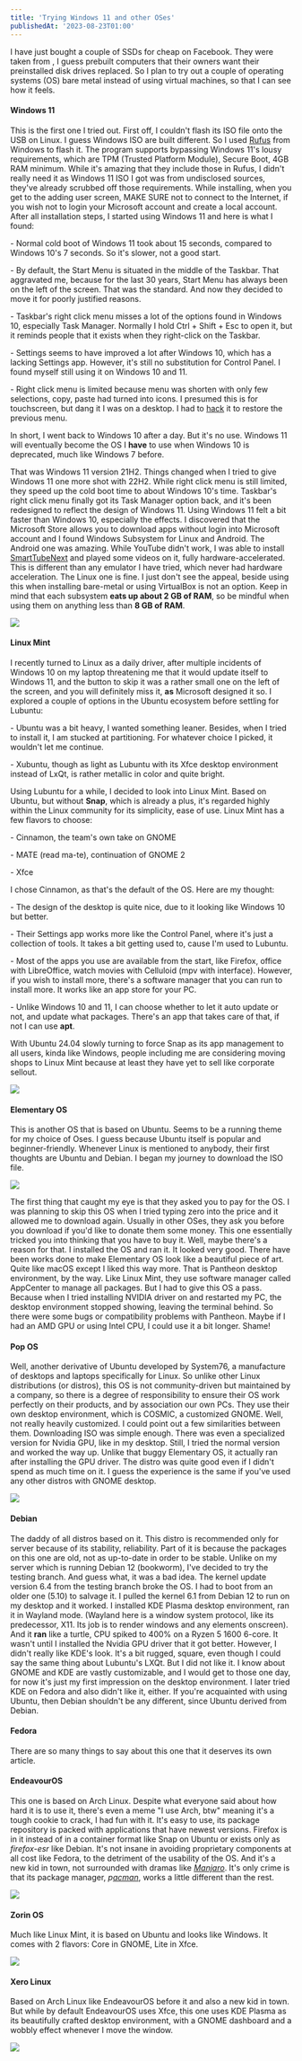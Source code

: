 ```yaml
---
title: 'Trying Windows 11 and other OSes'
publishedAt: '2023-08-23T01:00'
---
```

I have just bought a couple of SSDs for cheap on Facebook. They were
taken from , I guess prebuilt computers that their owners want their
preinstalled disk drives replaced. So I plan to try out a couple of
operating systems (OS) bare metal instead of using virtual machines, so
that I can see how it feels.

#### Windows 11

This is the first one I tried out. First off, I couldn't flash its ISO
file onto the USB on Linux. I guess Windows ISO are built different. So
I used [Rufus](https://rufus.ie/en/) from Windows to flash it. The
program supports bypassing Windows 11's lousy requirements, which are
TPM (Trusted Platform Module), Secure Boot, 4GB RAM minimum. While it's
amazing that they include those in Rufus, I didn't really need it as
Windows 11 ISO I got was from undisclosed sources, they've already
scrubbed off those requirements. While installing, when you get to the
adding user screen, MAKE SURE not to connect to the Internet, if you
wish not to login your Microsoft account and create a local account.
After all installation steps, I started using Windows 11 and here is
what I found:

\- Normal cold boot of Windows 11 took about 15 seconds, compared to
Windows 10's 7 seconds. So it's slower, not a good start.

\- By default, the Start Menu is situated in the middle of the Taskbar.
That aggravated me, because for the last 30 years, Start Menu has always
been on the left of the screen. That was the standard. And now they
decided to move it for poorly justified reasons.

\- Taskbar's right click menu misses a lot of the options found in
Windows 10, especially Task Manager. Normally I hold Ctrl + Shift + Esc
to open it, but it reminds people that it exists when they right-click
on the Taskbar.

\- Settings seems to have improved a lot after Windows 10, which has a
lacking Settings app. However, it's still no substitution for Control
Panel. I found myself still using it on Windows 10 and 11.

\- Right click menu is limited because menu was shorten with only few
selections, copy, paste had turned into icons. I presumed this is for
touchscreen, but dang it I was on a desktop. I had to
[hack](https://www.theverge.com/23707964/windows-11-regedit-registry-menu-how-to)
it to restore the previous menu.

In short, I went back to Windows 10 after a day. But it's no use.
Windows 11 will eventually become the OS I **have** to use when Windows
10 is deprecated, much like Windows 7 before.

That was Windows 11 version 21H2. Things changed when I tried to give
Windows 11 one more shot with 22H2. While right click menu is still
limited, they speed up the cold boot time to about Windows 10's time.
Taskbar's right click menu finally got its Task Manager option back, and
it's been redesigned to reflect the design of Windows 11. Using Windows
11 felt a bit faster than Windows 10, especially the effects. I
discovered that the Microsoft Store allows you to download apps without
login into Microsoft account and I found Windows Subsystem for Linux and
Android. The Android one was amazing. While YouTube didn't work, I was
able to install
[SmartTubeNext](https://github.com/yuliskov/SmartTubeNext) and played
some videos on it, fully hardware-accelerated. This is different than
any emulator I have tried, which never had hardware acceleration. The
Linux one is fine. I just don't see the appeal, beside using this when
installing bare-metal or using VirtualBox is not an option. Keep in mind
that each subsystem **eats up about 2 GB of RAM**, so be mindful when
using them on anything less than **8 GB of RAM**.

![](/images/230823-1/win11-taskmgr.png)

#### Linux Mint

I recently turned to Linux as a daily driver, after multiple incidents
of Windows 10 on my laptop threatening me that it would update itself to
Windows 11, and the button to skip it was a rather small one on the left
of the screen, and you will definitely miss it, **as** Microsoft
designed it so. I explored a couple of options in the Ubuntu ecosystem
before settling for Lubuntu:

\- Ubuntu was a bit heavy, I wanted something leaner. Besides, when I
tried to install it, I am stucked at partitioning. For whatever choice I
picked, it wouldn't let me continue.

\- Xubuntu, though as light as Lubuntu with its Xfce desktop environment
instead of LxQt, is rather metallic in color and quite bright.

Using Lubuntu for a while, I decided to look into Linux Mint. Based on
Ubuntu, but without **Snap**, which is already a plus, it's regarded
highly within the Linux community for its simplicity, ease of use. Linux
Mint has a few flavors to choose:

\- Cinnamon, the team's own take on GNOME

\- MATE (read ma-te), continuation of GNOME 2

\- Xfce

I chose Cinnamon, as that's the default of the OS. Here are my thought:

\- The design of the desktop is quite nice, due to it looking like
Windows 10 but better.

\- Their Settings app works more like the Control Panel, where it's just
a collection of tools. It takes a bit getting used to, cause I'm used to
Lubuntu.

\- Most of the apps you use are available from the start, like Firefox,
office with LibreOffice, watch movies with Celluloid (mpv with
interface). However, if you wish to install more, there's a software
manager that you can run to install more. It works like an app store for
your PC.

\- Unlike Windows 10 and 11, I can choose whether to let it auto update
or not, and update what packages. There's an app that takes care of
that, if not I can use **apt**.

With Ubuntu 24.04 slowly turning to force Snap as its app management to
all users, kinda like Windows, people including me are considering
moving shops to Linux Mint because at least they have yet to sell like
corporate sellout.

![](/images/230823-1/cinnamon.png)

#### Elementary OS

This is another OS that is based on Ubuntu. Seems to be a running theme
for my choice of Oses. I guess because Ubuntu itself is popular and
beginner-friendly. Whenever Linux is mentioned to anybody, their first
thoughts are Ubuntu and Debian. I began my journey to download the ISO
file.

![](/images/230823-1/elementary.jpg)

The first thing that caught my eye is that they asked you to pay for the
OS. I was planning to skip this OS when I tried typing zero into the
price and it allowed me to download again. Usually in other OSes, they
ask you before you download if you'd like to donate them some money.
This one essentially tricked you into thinking that you have to buy it.
Well, maybe there's a reason for that. I installed the OS and ran it. It
looked very good. There have been works done to make Elementary OS look
like a beautiful piece of art. Quite like macOS except I liked this way
more. That is Pantheon desktop environment, by the way. Like Linux Mint,
they use software manager called AppCenter to manage all packages. But I
had to give this OS a pass. Because when I tried installing NVIDIA
driver on and restarted my PC, the desktop environment stopped showing,
leaving the terminal behind. So there were some bugs or compatibility
problems with Pantheon. Maybe if I had an AMD GPU or using Intel CPU, I
could use it a bit longer. Shame!

#### Pop OS

Well, another derivative of Ubuntu developed by System76, a manufacture
of desktops and laptops specifically for Linux. So unlike other Linux
distributions (or distros), this OS is not community-driven but
maintained by a company, so there is a degree of responsibility to
ensure their OS work perfectly on their products, and by association our
own PCs. They use their own desktop environment, which is COSMIC, a
customized GNOME. Well, not really heavily customized. I could point out
a few similarities between them. Downloading ISO was simple enough.
There was even a specialized version for Nvidia GPU, like in my desktop.
Still, I tried the normal version and worked the way up. Unlike that
buggy Elementary OS, it actually ran after installing the GPU driver.
The distro was quite good even if I didn't spend as much time on it. I
guess the experience is the same if you've used any other distros with
GNOME desktop.

![](/images/230823-1/Pop-OS-22.04-Desktop-beta.webp)

#### Debian

The daddy of all distros based on it. This distro is recommended only
for server because of its stability, reliability. Part of it is because
the packages on this one are old, not as up-to-date in order to be
stable. Unlike on my server which is running Debian 12 (bookworm), I've
decided to try the testing branch. And guess what, it was a bad idea.
The kernel update version 6.4 from the testing branch broke the OS. I
had to boot from an older one (5.10) to salvage it. I pulled the kernel
6.1 from Debian 12 to run on my desktop and it worked. I installed KDE
Plasma desktop environment, ran it in Wayland mode. (Wayland here is a
window system protocol, like its predecessor, X11. Its job is to render
windows and any elements onscreen). And it **ran** like a turtle, CPU
spiked to 400% on a Ryzen 5 1600 6-core. It wasn't until I installed the
Nvidia GPU driver that it got better. However, I didn't really like
KDE's look. It's a bit rugged, square, even though I could say the same
thing about Lubuntu's LXQt. But I did not like it. I know about GNOME
and KDE are vastly customizable, and I would get to those one day, for
now it's just my first impression on the desktop environment. I later
tried KDE on Fedora and also didn't like it, either. If you're
acquainted with using Ubuntu, then Debian shouldn't be any different,
since Ubuntu derived from Debian.

#### Fedora

There are so many things to say about this one that it deserves its own
article.

#### EndeavourOS

This one is based on Arch Linux. Despite what everyone said about how
hard it is to use it, there's even a meme "I use Arch, btw" meaning it's
a tough cookie to crack, I had fun with it. It's easy to use, its
package repository is packed with applications that have newest
versions. Firefox is in it instead of in a container format like Snap on
Ubuntu or exists only as *firefox-esr* like Debian. It's not insane in
avoiding proprietary components at all cost like Fedora, to the
detriment of the usability of the OS. And it's a new kid in town, not
surrounded with dramas like
[*Manjaro*](https://www.youtube.com/watch?v=oVlD17OjFAc). It's only
crime is that its package manager,
*p[acman](https://wiki.archlinux.org/title/Pacman/Rosetta)*, works a
little different than the rest.

![](/images/230823-1/Screenshot_endeavourOS.png)

#### Zorin OS

Much like Linux Mint, it is based on Ubuntu and looks like Windows. It
comes with 2 flavors: Core in GNOME, Lite in Xfce.

![](/images/230823-1/Zorin-OS-16.1-Core.png)
#### Xero Linux

Based on Arch Linux like EndeavourOS before it and also a new kid in
town. But while by default EndeavourOS uses Xfce, this one uses KDE
Plasma as its beautifully crafted desktop environment, with a GNOME
dashboard and a wobbly effect whenever I move the window.

![](/images/230823-1/xerolinux.webp)
